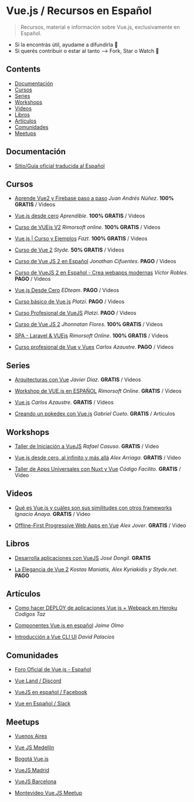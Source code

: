 # Vue.js / Recursos en Español
> Recursos, material e información sobre Vue.js, exclusivamente en Español.

* Si la encontrás útil, ayudame a difundirla :metal:
* Si querés contribuir o estar al tanto --> Fork, Star o Watch :raised_hands:

## Contents

- [Documentación](#documentacion)
- [Cursos](#cursos)
- [Series](#series)
- [Workshops](#workshops)
- [Videos](#videos)
- [Libros](#libros)
- [Artículos](#articulos)
- [Comunidades](#comunidades)
- [Meetups](#meetups)


## Documentación

- [Sitio/Guía oficial traducida al Español](https://es-vuejs.github.io/vuejs.org/)

## Cursos

- [Aprende Vue2 y Firebase paso a paso](https://wmedia.teachable.com/p/aprende-vue2-y-firebase-paso-a-paso) *Juan Andrés Núñez*. **100% GRATIS** / Videos

- [Vue.js desde cero](https://aprendible.com/series/vuejs-desde-cero)  *Aprendible*. **100% GRATIS** / Videos

- [Curso de VUEjs V2](https://www.youtube.com/watch?v=omCGk5Qup9Q&list=PLhCiuvlix-rRfn75tEQHzsYaijqSpW_vt) *Rimorsoft online*. **100% GRATIS** / Videos

- [Vue.js | Curso y Ejemplos](https://www.youtube.com/watch?v=mfvNpUYV04U&list=PLL0TiOXBeDajWIEXDUvQbzjV4D4GiruLy) *Fazt*. **100% GRATIS** / Videos

- [Curso de Vue 2](https://styde.net/curso-de-vue-2/) *Styde*. **50% GRATIS** / Videos

- [Curso de Vue JS 2 en Español](https://www.udemy.com/curso-de-vuejs-2-en-espanol/) *Jonathan Cifuentes*. **PAGO** / Videos

- [Curso de VueJS 2 en Español - Crea webapps modernas](https://www.udemy.com/curso-de-vuejs-2-en-espanol-crea-webapps-modernas/) *Víctor Robles*. **PAGO** / Videos

- [Vue.js Desde Cero](https://ed.team/cursos/vue) *EDteam*. **PAGO** / Videos

- [Curso básico de Vue.js](https://platzi.com/cursos/vuejs/) *Platzi*. **PAGO** / Videos

- [Curso Profesional de VueJS](https://platzi.com/cursos/vuejs-profesional/) *Platzi*. **PAGO** / Videos

- [Curso de Vue JS 2](https://www.youtube.com/playlist?list=PL6lch1KQj3M8LyutkARUGzPs_cXDo5yJW) *Jhonnatan Flores*. **100% GRATIS** / Videos

- [SPA - Laravel & VUEjs](https://www.youtube.com/playlist?list=PLhCiuvlix-rR1X3apg9CXY5KEX47sI-gc) *Rimorsoft Online*. **100% GRATIS** / Videos

- [Curso profesional de Vue y Vuex](https://cursos.carlosazaustre.es/p/vue/?product_id=794440&coupon_code=LANZAMIENTO) *Carlos Azaustre*.  **PAGO** / Videos


## Series

- [Arquitecturas con Vue](https://www.youtube.com/watch?v=MCEY0BHGjyA&list=PLr5q9HUMmIFyzX98oqtbeJ2uEiykaBkNt) *Javier Diaz*. **GRATIS** / Videos

- [Workshop de VUE.js en ESPAÑOL](https://www.youtube.com/playlist?list=PLhCiuvlix-rSdvpex9l5zDobZRh82Rl3S) *Rimorsoft Online*. **GRATIS** / Videos

- [Vue.js](https://www.youtube.com/watch?v=L0F4OPPsm0c&list=PLUdlARNXMVkkn01setC-HaFeJAfblP3Ty) *Carlos Azaustre*. **GRATIS** / Videos

- [Creando un pokedex con Vue.js](https://laesporadelhongo.com/curso-vuejs-i/) *Gabriel Cueto*. **GRATIS** / Artículos


## Workshops

- [Taller de Iniciación a VueJS](https://www.youtube.com/watch?v=SkR_3BGmqRc) *Rafael Casuso*. **GRATIS** / Video

- [Vue.js desde cero, al infinito y más allá](https://www.youtube.com/watch?v=ItFU_otra0o) *Alex Arriaga*. **GRATIS** / Video

- [Taller de Apps Universales con Nuxt y Vue](https://codigofacilito.com/cursos/taller-nuxt-vue) *Código Facilito*. **GRATIS** / Video


## Videos

- [Qué es Vue.js y cuáles son sus similitudes con otros frameworks](https://www.youtube.com/watch?v=3825H8NdstI) *Ignacio Anaya*. **GRATIS** / Video

- [Offline-First Progressive Web Apps en Vue](https://www.youtube.com/watch?v=Zsyydbzb5V4) *Alex Jover*. **GRATIS** / Video


## Libros

- [Desarrolla aplicaciones con VueJS](https://www.gitbook.com/book/jdonsan/desarrolla-aplicaciones-con-vuejs/details) *José Dongil*. **GRATIS**

- [La Elegancia de Vue 2](https://leanpub.com/vuejs2-spanish/c/vuejs-en-espanol) *Kostas Maniatis, Alex Kyriakidis y Styde.net*. **PAGO**


## Artículos

- [Como hacer DEPLOY de aplicaciones Vue js + Webpack en Heroku](https://codigos-taz.blogspot.com.ar/2017/05/como-hacer-deploy-de-aplicaciones-vue.html) *Codigos Taz*

- [Componentes Vue.js en español](http://www.jaimeolmo.com/2017/01/componentes-vue-js-espanol/) *Jaime Olmo*

- [Introducción a Vue CLI UI](https://styde.net/introduccion-a-vue-cli-ui/) *David Palacios*


## Comunidades

- [Foro Oficial de Vue.js - Español](https://forum.vuejs.org/c/spanish)

- [Vue Land / Discord](https://vue-land.js.org/) 

- [VueJS en español / Facebook](https://www.facebook.com/groups/vue.es/)

- [Vue en Español / Slack](https://slack.vue-es.org/)

## Meetups

- [Vuenos Aires](http://vuenosair.es/)

- [Vue JS Medellín](https://www.meetup.com/es-ES/Vue-JS-Medellin/)
 
- [Bogotá Vue.js](https://www.meetup.com/es-ES/Bogota-Vue-js-Meetup/)

- [VueJS Madrid](https://www.meetup.com/es-ES/VueJS-Madrid/)
 
- [VueJS Barcelona](https://www.meetup.com/es-ES/VueJS-BCN/)

- [Montevideo Vue.JS Meetup](https://www.meetup.com/es-ES/Montevideo-Vue-JS-Meetup/)
